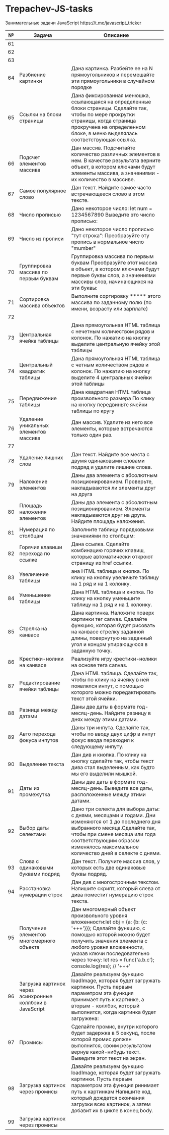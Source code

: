 # Trepachev-JS-tasks

Занимательные задачи JavaScript
https://t.me/javascript_tricker


| №  | Задача                                                    | Описание                                                                                                                                                                                                                                                                                       |
|----|-----------------------------------------------------------|------------------------------------------------------------------------------------------------------------------------------------------------------------------------------------------------------------------------------------------------------------------------------------------------|
| 61 |                                                           |
| 62 |                                                           |
| 63 |                                                           |
| 64 | Разбиение картинки                                        | Дана картинка. Разбейте ее на N прямоугольников и перемешайте эти прямоугольники в случайном порядке                                                                                                                                                                                           
| 65 | Ссылки на блоки страницы                                  | Дана фиксированная менюшка, ссылающаяся на определенные блоки страницы. Сделайте так, чтобы по мере прокрутки страницы, когда страница прокручена на определенном блоке, в меню выделялась соответствующая ссылка.                                                                             
| 66 | Подсчет элементов массива                                 | Дан массив. Подсчитайте количество различных элементов в нем. В качестве результата верните объект, в котором ключами будут элементы массива, а значениями - их количество в массиве.                                                                                                          
| 67 | Самое популярное слово                                    | Дан текст. Найдите самое часто встречающееся слово в этом тексте.                                                                                                                                                                                                                              
| 68 | Число прописью                                            | Дано некоторое число: let num = 1234567890 Выведите это число прописью:                                                                                                                                                                                                                        
| 69 | Число из прописи                                          | Дано некоторое число прописью "тут строка": Преобразуйте эту пропись в нормальное число "mumber"                                                                                                                                                                                               
| 70 | Группировка массива по первым буквам                      | Группировка массива по первым буквам Преобразуйте этот массив в объект, в котором ключами будут первые буквы слов, а значениями массивы слов, начинающихся на эти буквы:                                                                                                                       
| 71 | Сортировка массива объектов                               | Выполните сортировку ***** этого массива по заданному полю (по имени, возрасту или зарплате)                                                                                                                                                                                                   
| 72 |                                                           |
| 73 | Центральная ячейка таблицы                                | Дана прямоугольная HTML таблица с нечетным количеством рядов и колонок. По нажатию на кнопку выделите центральную ячейку этой таблицы                                                                                                                                                          
| 74 | Центральный квадратик таблицы                             | Дана прямоугольная HTML таблица с четным количеством рядов и колонок. По нажатию на кнопку выделите 4 центральных ячейки этой таблицы                                                                                                                                                          
| 75 | Передвижение таблицы                                      | Дана квадратная HTML таблица произвольного размера По клику на кнопку передвиньте ячейки таблицы по кругу                                                                                                                                                                                      
| 76 | Удаление уникальных элементов массива                     | Дан массив. Удалите из него все элементы, которые встречаются только один раз.                                                                                                                                                                                                                 
| 77 |                                                           |
| 78 | Удаление лишних слов                                      | Дан текст. Найдите все места с двумя одинаковыми словами подряд и удалите лишние слова.                                                                                                                                                                                                        
| 79 | Наложение элементов                                       | Даны два элемента с абсолютным позиционированием. Проверьте, накладываются ли элементы друг на друга                                                                                                                                                                                           
| 80 | Площадь наложения элементов                               | Даны два элемента с абсолютным позиционированием. Элементы накладываются друг на друга. Найдите площадь наложения.                                                                                                                                                                             
| 81 | Нумерация по столбцам                                     | Заполните таблицу порядковыми значениями по столбцам:                                                                                                                                                                                                                                          
| 82 | Горячия клавиши перехода по ссылке                        | Дана ссылка. Сделайте комбинацию горячих клавиш, которые автоматически откроют страницу из href ссылки.                                                                                                                                                                                        
| 83 | Увеличение таблицы                                        | ана HTML таблица и кнопка. По клику на кнопку увеличьте таблицу на 1 ряд и на 1 колонку.                                                                                                                                                                                                       
| 84 | Уменьшение таблицы                                        | Дана HTML таблица и кнопка. По клику на кнопку уменьшите таблицу на 1 ряд и на 1 колонку.                                                                                                                                                                                                      
| 85 | Стрелка на канвасе                                        | Дана картинка. Наложите поверх картинки тег canvas. Сделайте функцию, которая будет рисовать на канвасе стрелку заданной длины, повернутую на заданный угол и концом упирающуюся в заданную точку.                                                                                             |
| 86 | Крестики-нолики на канвасе                                | Реализуйте игру крестики-нолики на основе тега canvas.                                                                                                                                                                                                                                         
| 87 | Редактирование ячейки таблицы                             | Дана HTML таблица. Сделайте так, чтобы по клику на ячейку в ней появлялся инпут, с помощью которого можно поредактировать текст этой ячейки.                                                                                                                                                   
| 88 | Разница между датами                                      | Даны две даты в формате год-месяц-день. Найдите разницу в днях между этими датами.                                                                                                                                                                                                             
| 89 | Авто перехода фокуса инпутов                              | Даны три инпута. Сделайте так, чтобы по вводу двух цифр в инпут фокус ввода переходил к следующему инпуту.                                                                                                                                                                                     |
| 90 | Выделение текста                                          | Дан див и кнопка. По клику на кнопку сделайте так, чтобы текст дива стал выделенным, как будто мы его выделили мышкой.                                                                                                                                                                         |
| 91 | Даты из промежутка                                        | Даны две даты в формате год-месяц-день. Выведите все даты, расположенные между этими датами.                                                                                                                                                                                                   
|92  | Выбор даты селектами                                      | Дано три селекта для выбора даты: с днями, месяцами и годами. Дни изменяются от 1 до последнего дня выбранного месяца.Сделайте так, чтобы при смене месяца или года соответствующим образом изменялось максимальное количество дней в селекте с днями.                                         
|93  | Слова с одинаковыми буквами подряд                        | Дан текст. Получите массив слов, у которых есть две одинаковые буквы подряд.                                                                                                                                                                                                                   
|94| Расстановка нумерации строк                               | Дан див с многострочным текстом. Напишите скрипт, который слева от дива поместит нумерацию строк текста.                                                                                                                                                                                       
|95| Получение элементов многомерного объекта                  | Дан многомерный объект произвольного уровня вложенности:let obj = {a: {b: {c: '+++'}}};  Сделайте функцию, с помощью которой можно будет получить значения элемента с любого уровня вложенности, указав ключи последовательно через точку: let res = func('a.b.c'); console.log(res); // '+++' 
|96| Загрузка картинок через асинхронные коллбэки в JavaScript | Давайте реализуем функцию loadImage, которая будет загружать картинки. Пусть первым параметром эта функция принимает путь к картинке, а вторым - коллбэк, который выполнится, когда картинка будет загружена:                                                                                  |
|97| Промисы                                                   |      Сделайте промис, внутри которого будет задержка в 5 секунд, после которой промис должен выполнится, своим результатом вернув какой-нибудь текст. Выведите этот текст на экран.                                                                                                                                                                                                                                                                                           |
|98|Загрузка картинок через промисы|Давайте реализуем функцию loadImage, которая будет загружать картинки. Пусть первым параметром эта функция ринимает путь к картинкам Напишите код, который дождется окончания загрузки всех картинок, а затем добавит их в цикле в конец body.
|99|Загрузка картинок через промисы|